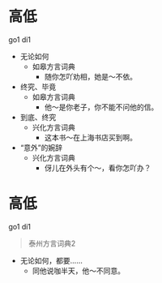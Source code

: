# 高低
go1 di1
+ 无论如何
  * 如皋方言词典
    - 随你怎吖劝相，她是～不依。
+ 终究、毕竟
  * 如皋方言词典
    - 他～是你老子，你不能不问他的信。
+ 到底、终究
  * 兴化方言词典
    - 这本书～在上海书店买到啊。
+ “意外”的婉辞
  * 兴化方言词典
    - 伢儿在外头有个～，看你怎吖办？

# 高低
go1 di1
> 泰州方言词典2
- 无论如何，都要……
  - 同他说咖半天，他～不同意。
